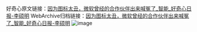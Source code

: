 好奇心原文链接：[因为图标太丑，微软曾经的合作伙伴出来喊冤了_智能_好奇心日报-李硕明](https://www.qdaily.com/articles/7656.html)
WebArchive归档链接：[因为图标太丑，微软曾经的合作伙伴出来喊冤了_智能_好奇心日报-李硕明](http://web.archive.org/web/20190623172511/https://www.qdaily.com/articles/7656.html)
![image](http://ww3.sinaimg.cn/large/007d5XDply1g3wjogumxtj30u02op1kx)